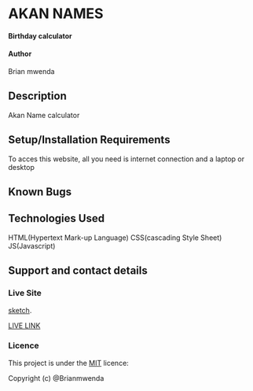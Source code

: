 # AKAN NAMES

#### Birthday calculator


#### Author
Brian mwenda

## Description
Akan Name calculator 

## Setup/Installation Requirements
 To acces this website, all you need is internet connection and a laptop or desktop

## Known Bugs

## Technologies Used
HTML(Hypertext Mark-up Language)
CSS(cascading Style Sheet)
JS(Javascript)


## Support and contact details


### Live Site
[sketch]().

[LIVE LINK]()

### Licence
This project is under the  [MIT](LICENSE) licence:<br>

Copyright (c) @Brianmwenda
